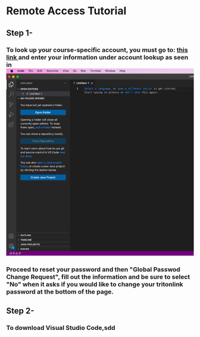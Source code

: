 # Remote Access Tutorial
## Step 1-
### To look up your course-specific account, you must go to: [this link ](https://sdacs.ucsd.edu/~icc/index.php)and enter your information under account lookup as seen in![ahhhhh](https://github.com/jraynovi/cse15l-lab-reports/blob/main/Screen%20Shot%202022-09-29%20at%204.20.24%20PM.png?raw=true)
### Proceed to reset your password and then "Global Passwod Change Request", fill out the information and be sure to select "No" when it asks if you would like to change your tritonlink password at the bottom of the page.
## Step 2-
### To download Visual Studio Code,sdd 